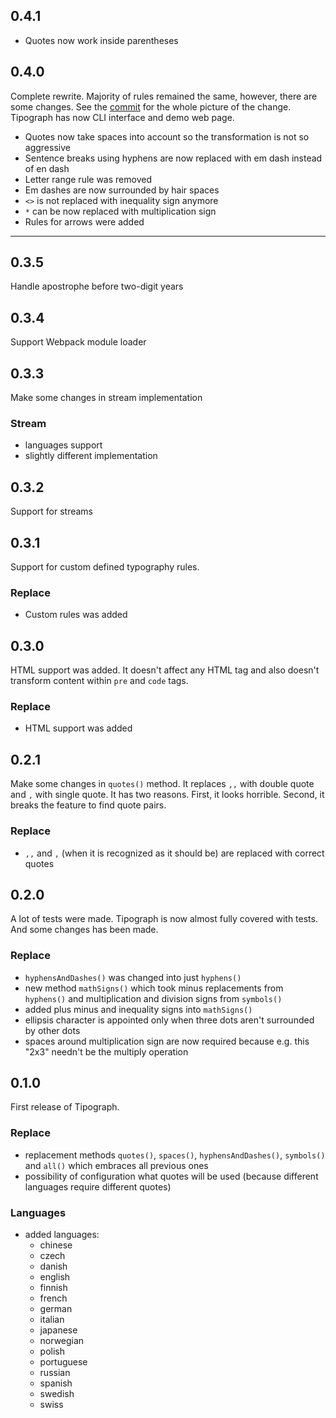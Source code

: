 ## 0.4.1

* Quotes now work inside parentheses

## 0.4.0

Complete rewrite. Majority of rules remained the same, however, there are some changes. See the
[commit](https://github.com/pnevyk/tipograph/commit/bfaf8e380cc5ecc5e569f0e190c873aca8d2645d) for the whole picture of
the change. Tipograph has now CLI interface and demo web page.

* Quotes now take spaces into account so the transformation is not so aggressive
* Sentence breaks using hyphens are now replaced with em dash instead of en dash
* Letter range rule was removed
* Em dashes are now surrounded by hair spaces
* `<>` is not replaced with inequality sign anymore
* `*` can be now replaced with multiplication sign
* Rules for arrows were added

***

## 0.3.5

Handle apostrophe before two-digit years

## 0.3.4

Support Webpack module loader

## 0.3.3

Make some changes in stream implementation

### Stream

* languages support
* slightly different implementation

## 0.3.2

Support for streams

## 0.3.1

Support for custom defined typography rules.

### Replace

* Custom rules was added

## 0.3.0

HTML support was added. It doesn't affect any HTML tag and also doesn't transform content within `pre` and `code` tags.

### Replace

* HTML support was added

## 0.2.1

Make some changes in `quotes()` method. It replaces `,,` with double quote and `,` with single quote. It has two reasons. First, it looks horrible. Second, it breaks the feature to find quote pairs.

### Replace

* `,,` and `,` (when it is recognized as it should be) are replaced with correct quotes

## 0.2.0

A lot of tests were made. Tipograph is now almost fully covered with tests. And some changes has been made.

### Replace

* `hyphensAndDashes()` was changed into just `hyphens()`
* new method `mathSigns()` which took minus replacements from `hyphens()` and multiplication and division signs from `symbols()`
* added plus minus and inequality signs into `mathSigns()`
* ellipsis character is appointed only when three dots aren't surrounded by other dots
* spaces around multiplication sign are now required because e.g. this "2x3" needn't be the multiply operation

## 0.1.0

First release of Tipograph.

### Replace

* replacement methods `quotes()`, `spaces()`, `hyphensAndDashes()`, `symbols()` and `all()` which embraces all previous ones
* possibility of configuration what quotes will be used (because different languages require different quotes)

### Languages

* added languages:
    * chinese
    * czech
    * danish
    * english
    * finnish
    * french
    * german
    * italian
    * japanese
    * norwegian
    * polish
    * portuguese
    * russian
    * spanish
    * swedish
    * swiss
